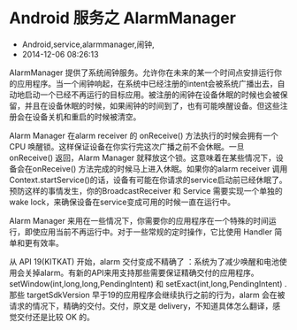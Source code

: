 # Android 服务之 AlarmManager
- Android,service,alarmmanager,闹钟,
- 2014-12-06 08:26:13


AlarmManager 提供了系统闹钟服务。允许你在未来的某一个时间点安排运行你的应用程序。当一个闹钟响起，在系统中已经注册的intent会被系统广播出去，自动地启动一个已经不再运行的目标应用。被注册的闹钟在设备休眠的时候也会被保留，并且在设备休眠的时候，如果闹钟的时间到了，也有可能唤醒设备。但这些注册会在设备关机和重启的时候被清空。

Alarm Manager 在alarm receiver 的 onReceive() 方法执行的时候会拥有一个 CPU 唤醒锁。这样保证设备在你实行完这次广播之前不会休眠。一旦onReceive() 返回，Alarm Manager 就释放这个锁。这意味着在某些情况下，设备会在onReceive() 方法完成的时候马上进入休眠。如果你的alarm receiver 调用Context.startService()的话，设备有可能在你请求的service启动前已经休眠了。预防这样的事情发生，你的BroadcastReceiver 和 Service 需要实现一个单独的wake lock，来确保设备在service变成可用的时候一直在运行中。

Alarm Manager 来用在一些情况下，你需要你的应用程序在一个特殊的时间运行，即使应用当前不再运行中。对于一些常规的定时操作，它比使用 Handler 简单和更有效率。

从 API 19(KITKAT) 开始，alarm 交付变成不精确了 ：系统为了减少唤醒和电池使用会关掉alarm。有新的API来用支持那些需要保证精确交付的应用程序。setWindow(int,long,long,PendingIntent) 和 setExact(int,long,PendingIntent) .那些 targetSdkVersion 早于19的应用程序会继续执行之前的行为，alarm 会在被请求的情况下，精确的交付。交付，原文是 delivery，不知道具体怎么翻译，感觉交付还是比较 OK 的。
